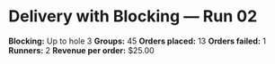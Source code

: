 # Delivery with Blocking — Run 02

**Blocking:** Up to hole 3 
**Groups:** 45
**Orders placed:** 13
**Orders failed:** 1
**Runners:** 2
**Revenue per order:** $25.00